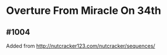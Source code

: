 # Overture From Miracle On 34th 

## #1004

Added from http://nutcracker123.com/nutcracker/sequences/
